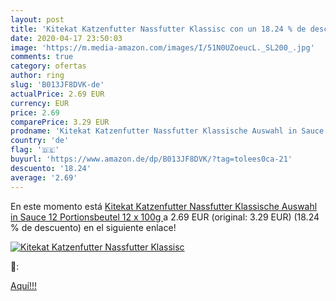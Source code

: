 ```yaml
---
layout: post
title: 'Kitekat Katzenfutter Nassfutter Klassisc con un 18.24 % de descuento'
date: 2020-04-17 23:50:03
image: 'https://m.media-amazon.com/images/I/51N0UZoeucL._SL200_.jpg'
comments: true
category: ofertas
author: ring
slug: 'B013JF8DVK-de'
actualPrice: 2.69 EUR
currency: EUR
price: 2.69
comparePrice: 3.29 EUR
prodname: 'Kitekat Katzenfutter Nassfutter Klassische Auswahl in Sauce  12 Portionsbeutel  12 x 100g '
country: 'de'
flag: '🇩🇪'
buyurl: 'https://www.amazon.de/dp/B013JF8DVK/?tag=tolees0ca-21'
descuento: '18.24'
average: '2.69'
---
```


En este momento está [Kitekat Katzenfutter Nassfutter Klassische Auswahl in Sauce  12 Portionsbeutel  12 x 100g ](https://www.amazon.de/dp/B013JF8DVK/?tag=tolees0ca-21) a 2.69 EUR (original: 3.29 EUR) (18.24 %  de descuento) en el siguiente enlace!

[![Kitekat Katzenfutter Nassfutter Klassisc](https://m.media-amazon.com/images/I/51N0UZoeucL._SL200_.jpg)](https://www.amazon.de/dp/B013JF8DVK/?tag=tolees0ca-21)

🔎:


[Aquí!!!](https://www.amazon.de/dp/B013JF8DVK/?tag=tolees0ca-21)
